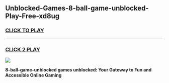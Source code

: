 
## Unblocked-Games-8-ball-game-unblocked-Play-Free-xd8ug
<h3>
<a href="https://premium76.site?title=8-ball-game-unblocked&ref=23A">CLICK TO PLAY</a></h3>
<hr>

<h3>
<a href="https://premium76.site?title=8-ball-game-unblocked&ref=23A">CLICK 2 PLAY</a>
  
</h3>

<a href="https://premium76.site?title=8-ball-game-unblocked&ref=23A"><img src="https://clearcache.store/games.png"></a>


**8-ball-game-unblocked games unblocked: Your Gateway to Fun and Accessible Online Gaming**
